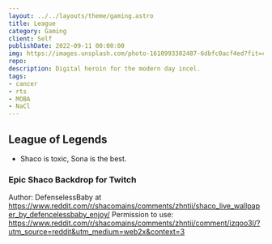 ```yaml
---
layout: ../../layouts/theme/gaming.astro
title: League
category: Gaming
client: Self
publishDate: 2022-09-11 00:00:00
img: https://images.unsplash.com/photo-1610993302487-6dbfc0acf4ed?fit=crop&w=1400&h=700&q=75
repo:
description: Digital heroin for the modern day incel.
tags:
- cancer
- rts
- MOBA
- NaCl
---
```


## League of Legends

- Shaco is toxic, Sona is the best.

### Epic Shaco Backdrop for Twitch

Author: DefenselessBaby at <https://www.reddit.com/r/shacomains/comments/zhntii/shaco_live_wallpaper_by_defencelessbaby_enjoy/>
Permission to use: <https://www.reddit.com/r/shacomains/comments/zhntii/comment/izqoo3l/?utm_source=reddit&utm_medium=web2x&context=3>
